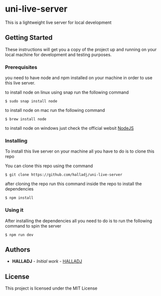 # uni-live-server

This is a lightweight live server for local development

## Getting Started

These instructions will get you a copy of the project up and running on your local machine for development and testing purposes.

### Prerequisites

you need to have node and npm installed on your machine in order to use this live server.

to install node on linux using snap run the following command
```
$ sudo snap install node 
```

to install node on mac run the following command
```
$ brew install node
```
to install node on windows just check the official websit
[NodeJS](https://nodejs.org/en/download/)


### Installing

To install this live server on your machine all you have to do is to clone this repo

You can clone this repo using the command

```
$ git clone https://github.com/halladj/uni-live-server
```

after cloning the repo run this command inside the repo to install the dependencies

```
$ npm install
```
### Using it
After installing the dependencies all you need to do is to run the following command to spin the server

```
$ npm run dev
```
## Authors

* **HALLADJ** - *Initial work* - [HALLADJ](https://github.com/halladj)


## License

This project is licensed under the MIT License 

